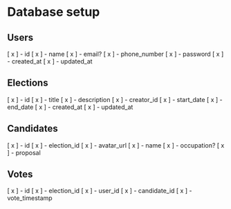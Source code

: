 # Database setup

## Users

[ x ] - id
[ x ] - name
[ x ] - email?
[ x ] - phone_number
[ x ] - password
[ x ] - created_at
[ x ] - updated_at

## Elections

[ x ] - id
[ x ] - title
[ x ] - description
[ x ] - creator_id
[ x ] - start_date
[ x ] - end_date
[ x ] - created_at
[ x ] - updated_at

## Candidates

[ x ] - id
[ x ] - election_id
[ x ] - avatar_url
[ x ] - name
[ x ] - occupation?
[ x ] - proposal

## Votes

[ x ] - id
[ x ] - election_id
[ x ] - user_id
[ x ] - candidate_id
[ x ] - vote_timestamp
